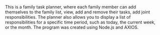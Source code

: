 This is a family task planner, where each family member can add themselves to the family list, view, add and remove their tasks, add joint responsibilities. The planner also allows you to display a list of responsibilities for a specific time period, such as today, the current week, or the month. 
The program was created using Node.js and AXIOS.
